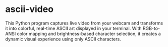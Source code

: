 # ascii-video
This Python program captures live video from your webcam and transforms it into colorful, real-time ASCII art displayed in your terminal. With RGB-to-ANSI color mapping and brightness-based character selection, it creates a dynamic visual experience using only ASCII characters.
